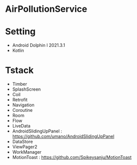 # AirPollutionService

# Setting
- Android Dolphin l 2021.3.1
- Kotlin

# Tstack
- Timber
- SplashScreen
- Coil
- Retrofit
- Navigation
- Coroutine
- Room
- Flow
- LiveData
- AndroidSlidingUpPanel : https://github.com/umano/AndroidSlidingUpPanel
- DataStore
- ViewPager2
- WorkManager
- MotionToast : https://github.com/Spikeysanju/MotionToast